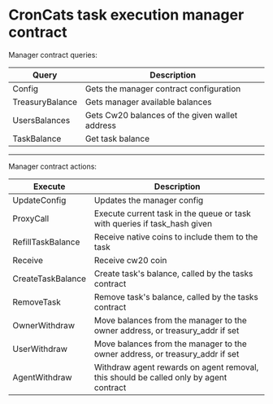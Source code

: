 # CronCats task execution manager contract

Manager contract queries:

| Query           | Description                                    |
| --------------- | ---------------------------------------------- |
| Config          | Gets the manager contract configuration        |
| TreasuryBalance | Gets manager available balances                |
| UsersBalances   | Gets Cw20 balances of the given wallet address |
| TaskBalance     | Get task balance                               |


***

Manager contract actions:

| Execute           | Description                                                                           |
| ----------------- | ------------------------------------------------------------------------------------- |
| UpdateConfig      | Updates the manager config                                                            |
| ProxyCall         | Execute current task in the queue or task with queries if task_hash given             |
| RefillTaskBalance | Receive native coins to include them to the task                                      |
| Receive           | Receive cw20 coin                                                                     |
| CreateTaskBalance | Create task's balance, called by the tasks contract                                   |
| RemoveTask        | Remove task's balance, called by the tasks contract                                   |
| OwnerWithdraw     | Move balances from the manager to the owner address, or treasury_addr if set          |
| UserWithdraw      | Move balances from the manager to the owner address, or treasury_addr if set          |
| AgentWithdraw     | Withdraw agent rewards on agent removal, this should be called only by agent contract |
